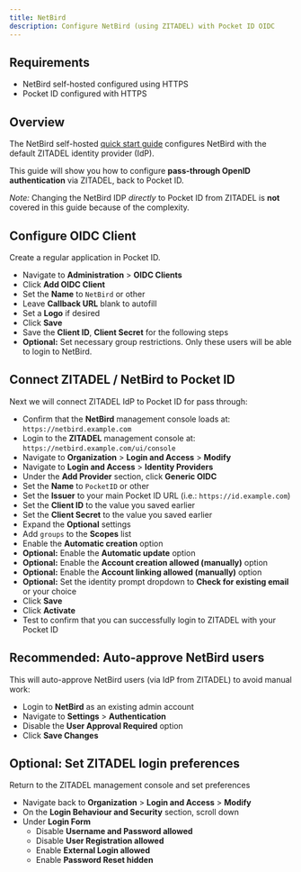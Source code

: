 ```yaml
---
title: NetBird
description: Configure NetBird (using ZITADEL) with Pocket ID OIDC
---
```


## Requirements 

- NetBird self-hosted configured using HTTPS
- Pocket ID configured with HTTPS

## Overview

The NetBird self-hosted [quick start guide](https://docs.netbird.io/selfhosted/selfhosted-quickstart) configures NetBird with the default ZITADEL identity provider (IdP).

This guide will show you how to configure **pass-through OpenID authentication** via ZITADEL, back to Pocket ID. 

*Note:* Changing the NetBird IDP *directly* to Pocket ID from ZITADEL is **not** covered in this guide because of the complexity.

## Configure OIDC Client

Create a regular application in Pocket ID.

- Navigate to **Administration** > **OIDC Clients**
- Click **Add OIDC Client** 
- Set the **Name** to `NetBird` or other
- Leave **Callback URL** blank to autofill
- Set a **Logo** if desired 
- Click **Save**
- Save the **Client ID**, **Client Secret** for the following steps
- **Optional:** Set necessary group restrictions. Only these users will be able to login to NetBird.

## Connect ZITADEL / NetBird to Pocket ID

Next we will connect ZITADEL IdP to Pocket ID for pass through:

- Confirm that the **NetBird** management console loads at: `https://netbird.example.com`
- Login to the **ZITADEL** management console at: `https://netbird.example.com/ui/console`
- Navigate to **Organization** > **Login and Access** > **Modify**
- Navigate to **Login and Access** > **Identity Providers**
- Under the **Add Provider** section, click **Generic OIDC**
- Set the **Name** to `PocketID` or other
- Set the **Issuer** to your main Pocket ID URL (i.e.: `https://id.example.com`)
- Set the **Client ID** to the value you saved earlier
- Set the **Client Secret** to the value you saved earlier
- Expand the **Optional** settings 
- Add `groups` to the **Scopes** list 
- Enable the **Automatic creation** option
- **Optional:** Enable the **Automatic update** option
- **Optional:** Enable the **Account creation allowed (manually)** option
- **Optional:** Enable the **Account linking allowed (manually)** option
- **Optional:** Set the identity prompt dropdown to **Check for existing email** or your choice
- Click **Save** 
- Click **Activate** 
- Test to confirm that you can successfully login to ZITADEL with your Pocket ID

## Recommended: Auto-approve NetBird users

This will auto-approve NetBird users (via IdP from ZITADEL) to avoid manual work:

- Login to **NetBird** as an existing admin account 
- Navigate to **Settings** > **Authentication**
- Disable the **User Approval Required** option
- Click **Save Changes**

## Optional: Set ZITADEL login preferences

Return to the ZITADEL management console and set preferences

- Navigate back to **Organization** > **Login and Access** > **Modify**
- On the **Login Behaviour and Security** section, scroll down 
- Under **Login Form**
  - Disable **Username and Password allowed**
  - Disable **User Registration allowed** 
  - Enable **External Login allowed** 
  - Enable **Password Reset hidden**
